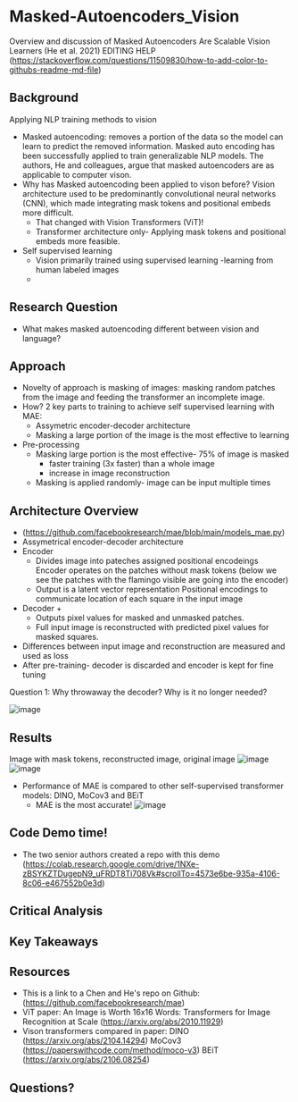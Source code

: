 # Masked-Autoencoders_Vision
Overview and discussion of Masked Autoencoders Are Scalable Vision Learners (He et al. 2021) 
EDITING HELP (https://stackoverflow.com/questions/11509830/how-to-add-color-to-githubs-readme-md-file)
## Background
Applying NLP training methods to vision
+ Masked autoencoding: removes a portion of the data so the model can learn to predict the removed information. Masked auto encoding has been successfully applied to train generalizable NLP models. The authors, He and colleagues, argue that masked autoencoders are as applicable to computer vison. 
+ Why has Masked autoencoding been applied to vison before? Vision architecture used to be predominantly convolutional neural networks (CNN), which made integrating mask tokens and positional embeds more difficult.
   + That changed with Vision Transformers (ViT)! 
   + Transformer architecture only- Applying mask tokens and positional embeds more feasible. 
 + Self supervised learning
   + Vision primarily trained using supervised learning -learning from human labeled images
   + 

## Research Question
+ What makes masked autoencoding different
between vision and language?
## Approach 
+ Novelty of approach is masking of images: masking random patches from the image and feeding the transformer an incomplete image. 
+ How? 2 key parts to training to achieve self supervised learning with MAE:
  + Assymetric encoder-decoder architecture
  + Masking a large portion of the image is the most effective to learning
+ Pre-processing 
   + Masking large portion is the most effective- 75% of image is masked
      + faster training (3x faster) than a whole image
      + increase in image reconstruction 
   + Masking is applied randomly- image can be input multiple times

## Architecture Overview
+ (https://github.com/facebookresearch/mae/blob/main/models_mae.py)
+ Assymetrical encoder-decoder architecture
+ Encoder
   + Divides image into pateches assigned positional encodeings 
   Encoder operates on the patches without mask tokens (below we see the patches with the flamingo visible are going into the encoder)
   + Output is a latent vector representation 
   Positional encodings to communicate location of each square in the input image
+ Decoder
   + 
   + Outputs pixel values for masked and unmasked patches.
   + Full input image is reconstructed with predicted pixel values for masked squares. 
+ Differences between input image and reconstruction are measured and used as loss
+ After pre-training- decoder is discarded and encoder is kept for fine tuning

Question 1: Why throwaway the decoder? Why is it no longer needed?
   
![image](https://user-images.githubusercontent.com/80427603/222825277-991b51be-050f-4fa6-a72d-2e7dbc30cde9.png)

## Results
Image with mask tokens, reconstructed image, original image
![image](https://user-images.githubusercontent.com/80427603/223009216-00b5c5a3-597b-4224-8e5f-bbb50080c8fe.png)
![image](https://user-images.githubusercontent.com/80427603/223009302-ad59be13-7681-4f59-8e22-be8c309f39a5.png)

+ Performance of MAE is compared to other self-supervised transformer models: DINO, MoCov3 and BEiT
   + MAE is the most accurate!
![image](https://user-images.githubusercontent.com/80427603/223008783-5d9403c8-cfe4-4dd4-a897-c2388ee8ae76.png)

## Code Demo time!
+ The two senior authors created a repo with this demo (https://colab.research.google.com/drive/1NXe-zBSYKZTDugepN9_uFRDT8Ti708Vk#scrollTo=4573e6be-935a-4106-8c06-e467552b0e3d)

## Critical Analysis

## Key Takeaways

## Resources 
+ This is a link to a Chen and He's repo on Github: (https://github.com/facebookresearch/mae)
+ ViT paper: An Image is Worth 16x16 Words: Transformers for Image Recognition at Scale (https://arxiv.org/abs/2010.11929)
+ Vison transformers compared in paper: DINO (https://arxiv.org/abs/2104.14294) MoCov3 (https://paperswithcode.com/method/moco-v3) BEiT (https://arxiv.org/abs/2106.08254)

## Questions?
